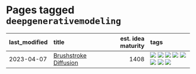 # Pages tagged `deepgenerativemodeling`

|last_modified|title|est. idea maturity|tags
|:---|:---|---:|:---|
|2023-04-07|[Brushstroke Diffusion](../brushstroke-diffusion.md)|1408|[![](https://img.shields.io/badge/tag-artisticstyletransfer-b3194)](../tags/artisticstyletransfer.md) [![](https://img.shields.io/badge/tag-creativity-34720)](../tags/creativity.md) [![](https://img.shields.io/badge/tag-deepgenerativemodeling-db71cb)](../tags/deepgenerativemodeling.md) [![](https://img.shields.io/badge/tag-experimental-53417a)](../tags/experimental.md) [![](https://img.shields.io/badge/tag-image_processing-96bcc)](../tags/image_processing.md) [![](https://img.shields.io/badge/tag-modeltraining-71e862)](../tags/modeltraining.md) [![](https://img.shields.io/badge/tag-painting-ad342b)](../tags/painting.md) [![](https://img.shields.io/badge/tag-wip-48fb29)](../tags/wip.md)|